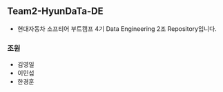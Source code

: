 ## Team2-HyunDaTa-DE
- 현대자동차 소프티어 부트캠프 4기 Data Engineering 2조 Repository입니다.


### 조원
- 김영일
- 이민섭
- 한경훈